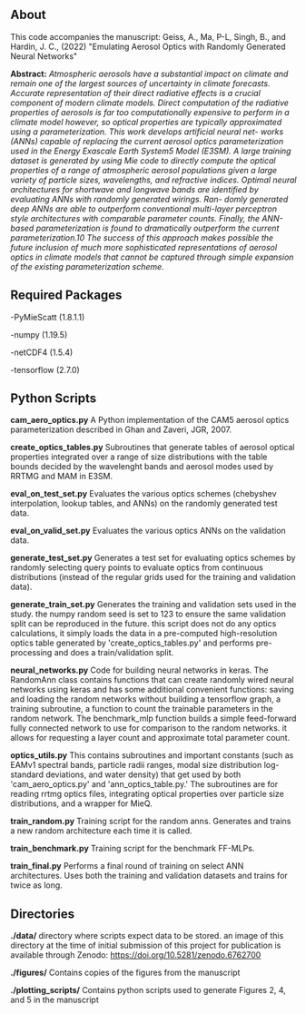 ## About

This code accompanies the manuscript: Geiss, A., Ma, P-L, Singh, B., and Hardin, J. C., (2022) "Emulating Aerosol Optics with Randomly Generated Neural Networks"

**Abstract:** *Atmospheric aerosols have a substantial impact on climate and remain one of the largest sources of uncertainty in
climate forecasts. Accurate representation of their direct radiative effects is a crucial component of modern climate models.
Direct computation of the radiative properties of aerosols is far too computationally expensive to perform in a climate model
however, so optical properties are typically approximated using a parameterization. This work develops artificial neural net-
works (ANNs) capable of replacing the current aerosol optics parameterization used in the Energy Exascale Earth System5
Model (E3SM). A large training dataset is generated by using Mie code to directly compute the optical properties of a range
of atmospheric aerosol populations given a large variety of particle sizes, wavelengths, and refractive indices. Optimal neural
architectures for shortwave and longwave bands are identified by evaluating ANNs with randomly generated wirings. Ran-
domly generated deep ANNs are able to outperform conventional multi-layer perceptron style architectures with comparable
parameter counts. Finally, the ANN-based parameterization is found to dramatically outperform the current parameterization.10
The success of this approach makes possible the future inclusion of much more sophisticated representations of aerosol optics
in climate models that cannot be captured through simple expansion of the existing parameterization scheme.*

## Required Packages

-PyMieScatt (1.8.1.1)

-numpy (1.19.5)

-netCDF4 (1.5.4)

-tensorflow (2.7.0)

## Python Scripts

**cam_aero_optics.py** A Python implementation of the CAM5 aerosol optics parameterization described in Ghan and Zaveri, JGR, 2007.

**create_optics_tables.py** Subroutines that generate tables of aerosol optical properties integrated over a range of size distributions with the table bounds decided by the wavelenght bands and aerosol modes used by RRTMG and MAM in E3SM.

**eval_on_test_set.py** Evaluates the various optics schemes (chebyshev interpolation, lookup tables, and ANNs) on the randomly generated test data.
                        
**eval_on_valid_set.py** Evaluates the various optics ANNs on the validation data.

**generate_test_set.py** Generates a test set for evaluating optics schemes by randomly selecting query points to evaluate optics from continuous distributions (instead of the regular grids used for the training and validation data).
                        
**generate_train_set.py** Generates the training and validation sets used in the study. the numpy random seed is set to 123 to ensure the same validation split can be reproduced in the future. this script does not do any optics calculations, it simply loads the data in a pre-computed high-resolution optics table generated by 'create_optics_tables.py' and performs pre-processing and does a train/validation split.

**neural_networks.py** Code for building neural networks in keras. The RandomAnn class contains functions that can create randomly wired neural networks using keras and has some additional convenient functions: saving and loading the random networks without building a tensorflow graph, a training subroutine, a function to count the trainable parameters in the random network. The benchmark_mlp function builds a simple feed-forward fully connected network to use for comparison to the random networks. it allows for requesting a layer count and approximate total parameter count.

**optics_utils.py** This contains subroutines and important constants (such as EAMv1 spectral bands, particle radii ranges, modal size distribution log-standard deviations, and water density) that get used by both 'cam_aero_optics.py' and 'ann_optics_table.py.' The subroutines are for reading rrtmg optics files, integrating optical properties over particle size distributions, and a wrapper for MieQ.
			
**train_random.py** Training script for the random anns. Generates and trains a new random architecture each time it is called.

**train_benchmark.py** Training script for the benchmark FF-MLPs.

**train_final.py** Performs a final round of training on select ANN architectures. Uses both the training and validation datasets and trains for twice as long.
			
			
## Directories
			
**./data/** directory where scripts expect data to be stored. an image of this directory at the time of initial submission of this project for publication is available through Zenodo:  https://doi.org/10.5281/zenodo.6762700

**./figures/** Contains copies of the figures from the manuscript

**./plotting_scripts/** Contains python scripts used to generate Figures 2, 4, and 5 in the manuscript

